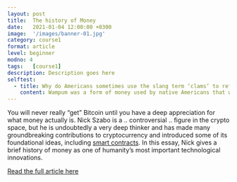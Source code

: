 ```yaml
---
layout: post
title:  The history of Money
date:   2021-01-04 12:00:00 +0300
image:  '/images/banner-01.jpg'
category: course1
format: article
level: beginner
modno: 4
tags:   [course1]
description: Description goes here
selftest:
  - title: Why do Americans sometimes use the slang term ‘clams’ to refer to money?
    content: Wampum was a form of money used by native Americans that was made from clamshells.
---
```


You will never really “get” Bitcoin until you have a deep appreciation for what money actually is. Nick Szabo is a .. controversial .. figure in the crypto space, but he is undoubtedly a very deep thinker and has made many groundbreaking contributions to cryptocurrency and introduced some of its foundational ideas, including [smart contracts](https://en.wikipedia.org/wiki/Smart_contract). In this essay, Nick gives a brief history of money as one of humanity’s most important technological innovations.

<a href="https://nakamotoinstitute.org/shelling-out/" target="_blank" class="purpleBtn" >Read the full article here</a>

